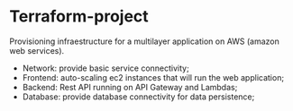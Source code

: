 # Terraform-project
Provisioning infraestructure for a multilayer application on AWS (amazon web services).

* Network: provide basic service connectivity;
* Frontend: auto-scaling ec2 instances that will run the web application;
* Backend: Rest API running on API Gateway and Lambdas;
* Database: provide database connectivity for data persistence;
  

